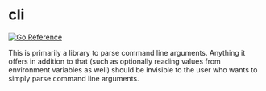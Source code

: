 # cli

[![Go Reference](https://pkg.go.dev/badge/github.com/steverusso/cli.svg)](https://pkg.go.dev/github.com/steverusso/cli)

This is primarily a library to parse command line arguments. Anything it offers in
addition to that (such as optionally reading values from environment variables as well)
should be invisible to the user who wants to simply parse command line arguments.
